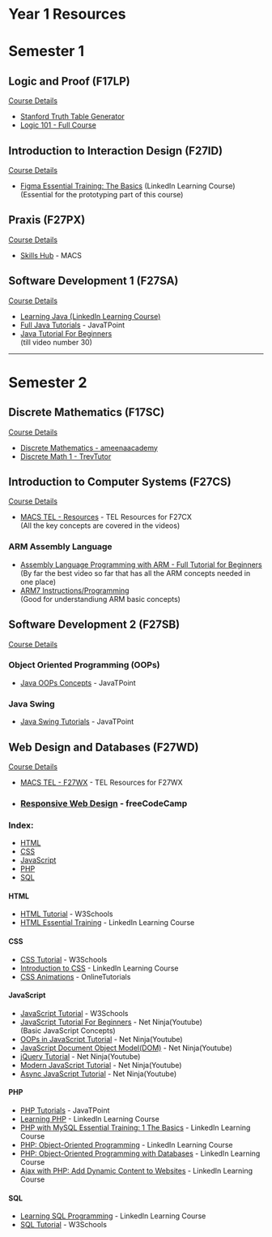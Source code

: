# Year 1 Resources


# Semester 1

## Logic and Proof (F17LP)

[Course Details](https://www.hw.ac.uk/documents/pams/202122/F17LP_202122.pdf)

- [Stanford Truth Table Generator](https://web.stanford.edu/class/cs103/tools/truth-table-tool/)
- [Logic 101 - Full Course](https://www.youtube.com/playlist?list=PLKI1h_nAkaQq5MDWlKXu0jeZmLDt-51on)

## Introduction to Interaction Design (F27ID)
[Course Details](https://www.hw.ac.uk/documents/pams/202122/F27ID_202122.pdf)

- [Figma Essential Training: The Basics](https://www.linkedin.com/learning/figma-essential-training-the-basics?u=2374954) (LinkedIn Learning Course)<br>
(Essential for the prototyping part of this course)

## Praxis (F27PX)
[Course Details](https://www.hw.ac.uk/documents/pams/202122/F27PX_202122.pdf)

- [Skills Hub](https://isguides.hw.ac.uk/cs) - MACS

## Software Development 1 (F27SA)
[Course Details](https://www.hw.ac.uk/documents/pams/202122/F27SA_202122.pdf)

- [Learning Java (LinkedIn Learning Course)](https://www.linkedin.com/learning/learning-java-4?u=2374954)
- [Full Java Tutorials](https://www.javatpoint.com/java-tutorial) - JavaTPoint
- [Java Tutorial For Beginners](https://www.youtube.com/playlist?list=PLS1QulWo1RIbfTjQvTdj8Y6yyq4R7g-Al) <br>
(till video number 30)
---

# Semester 2

## Discrete Mathematics (F17SC)
[Course Details](https://www.hw.ac.uk/documents/pams/202122/F17SC_202122.pdf)

- [Discrete Mathematics - ameenaacademy](https://www.youtube.com/playlist?list=PL5cAdrrdzlpF1vgdmulg5kSRvMOsaboXB)
- [Discrete Math 1 - TrevTutor](https://www.youtube.com/playlist?list=PLDDGPdw7e6Ag1EIznZ-m-qXu4XX3A0cIz)

## Introduction to Computer Systems (F27CS)
[Course Details](https://www.hw.ac.uk/documents/pams/202122/F27CS_202122.pdf)

- [MACS TEL - Resources](https://www.macs.hw.ac.uk/tel/resources/category/f27cx-main/) - TEL Resources for F27CX<br>
(All the key concepts are covered in the videos)

### ARM Assembly Language
- [Assembly Language Programming with ARM - Full Tutorial for Beginners](https://www.youtube.com/watch?v=gfmRrPjnEw4&t=8236s)<br>
(By far the best video so far that has all the ARM concepts needed in one place)
- [ARM7 Instructions/Programming](https://www.youtube.com/playlist?list=PLgIjRMdFBe6uKsHSSPyPSno9x4emd0c4p)<br>
(Good for understandiung ARM basic concepts)

## Software Development 2 (F27SB)
[Course Details](https://www.hw.ac.uk/documents/pams/202122/F27SB_202122.pdf)

### Object Oriented Programming (OOPs)
- [Java OOPs Concepts](https://www.javatpoint.com/java-oops-concepts) - JavaTPoint

### Java Swing
- [Java Swing Tutorials](https://www.javatpoint.com/java-swing) - JavaTPoint

## Web Design and Databases (F27WD)
[Course Details](https://www.hw.ac.uk/documents/pams/202122/F27WD_202122.pdf)

- [MACS TEL - F27WX](https://www.macs.hw.ac.uk/tel/resources/category/f27wx-main/) - TEL Resources for F27WX

- ### [Responsive Web Design](https://www.freecodecamp.org/learn/2022/responsive-web-design/) - freeCodeCamp

### Index:
- [HTML](#html)
- [CSS](#css)
- [JavaScript](#javascript)
- [PHP](#php)
- [SQL](#sql)

#### HTML

- [HTML Tutorial](https://www.w3schools.com/html/) - W3Schools
- [HTML Essential Training](https://www.linkedin.com/learning/html-essential-training-4?u=2374954) - LinkedIn Learning Course

#### CSS

- [CSS Tutorial](https://www.w3schools.com/css/) - W3Schools
- [Introduction to CSS](https://www.linkedin.com/learning/introduction-to-css-14934735?u=2374954) - LinkedIn Learning Course
- [CSS Animations](https://www.youtube.com/playlist?list=PL5e68lK9hEzcZLltZrc3NDlKWS3XygchY) - OnlineTutorials

#### JavaScript

- [JavaScript Tutorial](https://www.w3schools.com/js/) - W3Schools
- [JavaScript Tutorial For Beginners](https://www.youtube.com/playlist?list=PL4cUxeGkcC9i9Ae2D9Ee1RvylH38dKuET) - Net Ninja(Youtube)<br>
(Basic JavaScript Concepts)
- [OOPs in JavaScript Tutorial](https://www.youtube.com/playlist?list=PL4cUxeGkcC9i5yvDkJgt60vNVWffpblB7) - Net Ninja(Youtube)
- [JavaScript Document Object Model(DOM)](https://www.youtube.com/playlist?list=PL4cUxeGkcC9gfoKa5la9dsdCNpuey2s-V) - Net Ninja(Youtube)
- [jQuery Tutorial](https://www.youtube.com/playlist?list=PL4cUxeGkcC9hNUJ0j6ccnOAcJIPoTRpO4) - Net Ninja(Youtube)
- [Modern JavaScript Tutorial](https://www.youtube.com/playlist?list=PL4cUxeGkcC9haFPT7J25Q9GRB_ZkFrQAc) - Net Ninja(Youtube)
- [Async JavaScript Tutorial](https://www.youtube.com/playlist?list=PL4cUxeGkcC9jx2TTZk3IGWKSbtugYdrlu) - Net Ninja(Youtube)

#### PHP
- [PHP Tutorials](https://www.javatpoint.com/php-tutorial) - JavaTPoint
- [Learning PHP](https://www.linkedin.com/learning/learning-php-4/should-you-learn-php?autoplay=true&u=2374954) - LinkedIn Learning Course
- [PHP with MySQL Essential Training: 1 The Basics](https://www.linkedin.com/learning/php-with-mysql-essential-training-1-the-basics/welcome-14188564?autoplay=true&u=2374954) - LinkedIn Learning Course
- [PHP: Object-Oriented Programming](https://www.linkedin.com/learning/php-object-oriented-programming-2017/php-oop-techniques?autoplay=true&u=2374954) - LinkedIn Learning Course
- [PHP: Object-Oriented Programming with Databases](https://www.linkedin.com/learning/php-object-oriented-programming-with-databases/welcome?autoplay=true&u=2374954) - LinkedIn Learning Course
- [Ajax with PHP: Add Dynamic Content to Websites](https://www.linkedin.com/learning/ajax-with-php-add-dynamic-content-to-websites/welcome?autoplay=true&u=2374954) - LinkedIn Learning Course

#### SQL
- [Learning SQL Programming](https://www.linkedin.com/learning/learning-sql-programming-8382385/learning-sql-programming?autoplay=true&u=2374954) - LinkedIn Learning Course
- [SQL Tutorial](https://www.w3schools.com/mysql/default.asp) - W3Schools
